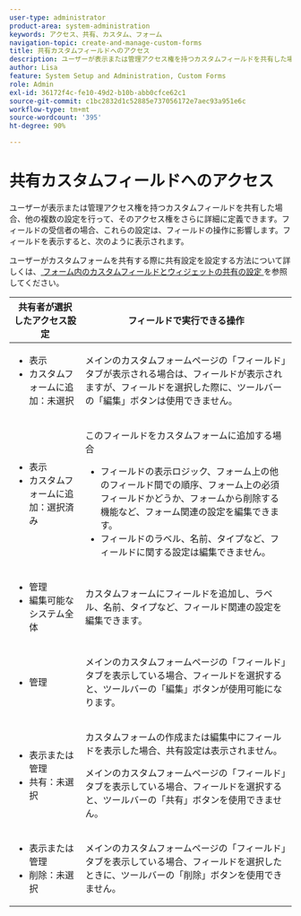 ```yaml
---
user-type: administrator
product-area: system-administration
keywords: アクセス、共有、カスタム、フォーム
navigation-topic: create-and-manage-custom-forms
title: 共有カスタムフィールドへのアクセス
description: ユーザーが表示または管理アクセス権を持つカスタムフィールドを共有した場合、他の複数の設定を行って、そのアクセス権をさらに詳細に定義できます。フィールドの受信者の場合、これらの設定は、フィールドの操作に影響します。フィールドを表示すると、次のように表示されます。
author: Lisa
feature: System Setup and Administration, Custom Forms
role: Admin
exl-id: 36172f4c-fe10-49d2-b10b-abb0cfce62c1
source-git-commit: c1bc2832d1c52885e737056172e7aec93a951e6c
workflow-type: tm+mt
source-wordcount: '395'
ht-degree: 90%

---
```


# 共有カスタムフィールドへのアクセス

ユーザーが表示または管理アクセス権を持つカスタムフィールドを共有した場合、他の複数の設定を行って、そのアクセス権をさらに詳細に定義できます。フィールドの受信者の場合、これらの設定は、フィールドの操作に影響します。フィールドを表示すると、次のように表示されます。

ユーザーがカスタムフォームを共有する際に共有設定を設定する方法について詳しくは、[ フォーム内のカスタムフィールドとウィジェットの共有の設定 ](/help/quicksilver/administration-and-setup/customize-workfront/create-manage-custom-forms/form-designer/manage-a-form/share-custom-fields.md) を参照してください。

<table style="table-layout:auto"> 
 <col> 
 <col> 
 <thead> 
  <tr> 
   <th>共有者が選択したアクセス設定</th> 
   <th>フィールドで実行できる操作</th> 
  </tr> 
 </thead> 
 <tbody> 
  <tr> 
   <td> 
    <ul> 
     <li>表示</li> 
     <li>カスタムフォームに追加：未選択</li> 
    </ul> </td> 
   <td> <p>メインのカスタムフォームページの「フィールド」タブが表示される場合は、フィールドが表示されますが、フィールドを選択した際に、ツールバーの「編集」ボタンは使用できません。</p> </td> 
  </tr> 
  <tr> 
   <td> 
    <ul> 
     <li>表示</li> 
     <li>カスタムフォームに追加：選択済み</li> 
    </ul> </td> 
   <td> <p>このフィールドをカスタムフォームに追加する場合</p> 
    <ul> 
     <li>フィールドの表示ロジック、フォーム上の他のフィールド間での順序、フォーム上の必須フィールドかどうか、フォームから削除する機能など、フォーム関連の設定を編集できます。</li> 
     <li>フィールドのラベル、名前、タイプなど、フィールドに関する設定は編集できません。</li> 
    </ul> </td> 
  </tr> 
  <tr> 
   <td> 
    <ul> 
     <li>管理</li> 
     <li>編集可能なシステム全体</li> 
    </ul> </td> 
   <td>カスタムフォームにフィールドを追加し、ラベル、名前、タイプなど、フィールド関連の設定を編集できます。</td> 
  </tr> 
  <tr> 
   <td> 
    <ul> 
     <li>管理</li> 
    </ul> </td> 
   <td> <p>メインのカスタムフォームページの「フィールド」タブを表示している場合、フィールドを選択すると、ツールバーの「編集」ボタンが使用可能になります。</p> </td> 
  </tr> 
  <tr> 
   <td> 
    <ul> 
     <li>表示または管理</li> 
     <li>共有：未選択</li> 
    </ul> </td> 
   <td> <p>カスタムフォームの作成または編集中にフィールドを表示した場合、共有設定は表示されません。</p> <p>メインのカスタムフォームページの「フィールド」タブを表示している場合、フィールドを選択すると、ツールバーの「共有」ボタンを使用できません。</p> </td> 
  </tr> 
  <tr> 
   <td> 
    <ul> 
     <li>表示または管理</li> 
     <li>削除：未選択</li> 
    </ul> </td> 
   <td> <p>メインのカスタムフォームページの「フィールド」タブを表示している場合、フィールドを選択したときに、ツールバーの「削除」ボタンを使用できません。</p> </td> 
  </tr> 
 </tbody> 
</table>
